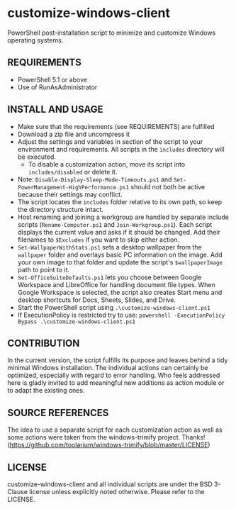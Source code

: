 # customize-windows-client
PowerShell post-installation script to minimize and customize Windows operating systems.

## REQUIREMENTS
* PowerShell 5.1 or above 
* Use of RunAsAdministrator

## INSTALL AND USAGE
* Make sure that the requirements (see REQUIREMENTS) are fulfilled
* Download a zip file and uncompress it
* Adjust the settings and variables in section of the script to your environment and requirements. All scripts in the `includes` directory will be executed.
  * To disable a customization action, move its script into `includes/disabled` or delete it.
* Note: `Disable-Display-Sleep-Mode-Timeouts.ps1` and `Set-PowerManagement-HighPerformance.ps1` should not both be active because their settings may conflict.
* The script locates the `includes` folder relative to its own path, so keep the directory structure intact.
* Host renaming and joining a workgroup are handled by separate include scripts
  (`Rename-Computer.ps1` and `Join-Workgroup.ps1`). Each script displays the
  current value and asks if it should be changed. Add their filenames to
  `$Excludes` if you want to skip either action.
* `Set-WallpaperWithStats.ps1` sets a desktop wallpaper from the `wallpaper` folder and overlays basic PC information on the image. Add your own image to that folder and update the script's `$wallpaperImage` path to point to it.
* `Set-OfficeSuiteDefaults.ps1` lets you choose between Google Workspace and LibreOffice for handling document file types. When Google Workspace is selected, the script also creates Start menu and desktop shortcuts for Docs, Sheets, Slides, and Drive.
* Start the PowerShell script using ```.\customize-windows-client.ps1```
* If ExecutionPolicy is restricted try to use: ```powershell -ExecutionPolicy Bypass .\customize-windows-client.ps1```

## CONTRIBUTION
In the current version, the script fulfills its purpose and leaves behind a tidy minimal Windows installation. The individual actions can certainly be optimized, especially with regard to error handling. Who feels addressed here is gladly invited to add meaningful new additions as action module or to adapt the existing ones. 

## SOURCE REFERENCES
The idea to use a separate script for each customization action as well as some actions were taken from the windows-trimify project. Thanks! (https://github.com/toolarium/windows-trimify/blob/master/LICENSE)

## LICENSE
customize-windows-client and all individual scripts are under the BSD 3-Clause license unless explicitly noted otherwise. Please refer to the LICENSE.

